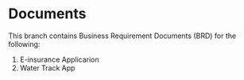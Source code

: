 # Documents
This branch contains Business Requirement Documents (BRD) for the following:
1. E-insurance Applicarion
2. Water Track App
